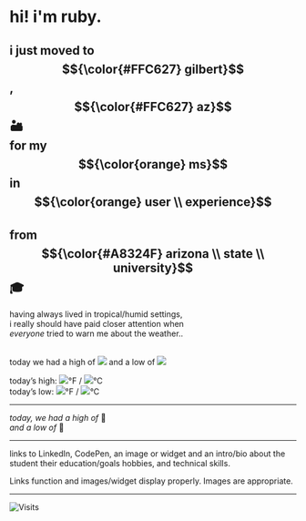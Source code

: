 # hi! i'm ruby. 


## i just moved to $${\color{#FFC627} gilbert}$$, $${\color{#FFC627} az}$$ 🏜️ <br> for my $${\color{orange} ms}$$ in $${\color{orange} user \\ experience}$$ <br> from $${\color{#A8324F} arizona \\ state \\ university}$$ 🎓


having always lived in tropical/humid settings, <br> i really should have paid closer attention when <br> *everyone* tried to warn me about the weather.. <br> <br> 

today we had a high of ![](https://wttr.in/Gilbert.png?format=+%h0°F&u)
and a low of ![](https://wttr.in/Gilbert.png?format=+%l0°F&u)  


today’s high: ![](https://wttr.in/Gilbert.png?format=%X)°F / ![](https://wttr.in/Gilbert.png?format=%x)°C  
today’s low:  ![](https://wttr.in/Gilbert.png?format=%N)°F / ![](https://wttr.in/Gilbert.png?format=%n)°C

---

*today, we had a high of*  🥵 <br> *and a low of*  🥶 <br>

---

links to LinkedIn, CodePen, 
an image or widget
and an intro/bio about the student
their education/goals
hobbies, 
and technical skills. 

Links function and images/widget display properly. 
Images are appropriate.


---

![Visits](https://visitor-badge.laobi.icu/badge?page_id=rubyhassan)

